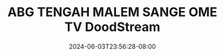--- 
title: "ABG TENGAH MALEM SANGE OME TV  DoodStream"
description: "download  video bokep ABG TENGAH MALEM SANGE OME TV  DoodStream durasi panjang    "
date: 2024-06-03T23:56:28-08:00
file_code: "8pkpak14s3l7"
draft: false
cover: "t54kvxdrevflvtxf.jpg"
tags: ["ABG", "TENGAH", "MALEM", "SANGE", "OME", "DoodStream", "bokep-indo", "bokep-viral", "bokep-ig"]
length: 772
fld_id: "1393653"
foldername: ".123"
categories: [".123"]
views: 172
---